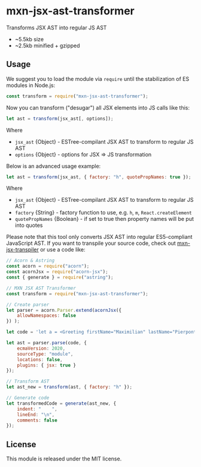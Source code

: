 # mxn-jsx-ast-transformer

Transforms JSX AST into regular JS AST

- ~5.5kb size
- ~2.5kb minified + gzipped

## Usage

We suggest you to load the module via `require` until the stabilization of ES modules in Node.js:
```javascript
const transform = require("mxn-jsx-ast-transformer");
```

Now you can transform ("desugar") all JSX elements into JS calls like this:
```javascript
let ast = transform(jsx_ast[, options]);
```

Where
 - `jsx_ast` {Object} - ESTree-compilant JSX AST to transform to regular JS AST
 - `options` {Object} - options for JSX => JS transformation

Below is an advanced usage example:

```javascript
let ast = transform(jsx_ast, { factory: "h", quotePropNames: true });
```

Where
 - `jsx_ast` {Object} - ESTree-compilant JSX AST to transform to regular JS AST
 - `factory` {String} - factory function to use, e.g. `h`, `m`, `React.createElement`
 - `quotePropNames` {Boolean} - if set to true then property names will be put into quotes

Please note that this tool only converts JSX AST into regular ES5-compliant JavaScript AST. If you want to transpile your source code, check out [mxn-jsx-transpiler](https://github.com/ZimNovich/mxn-jsx-transpiler) or use a code like:

```javascript
// Acorn & Astring
const acorn = require("acorn");
const acornJsx = require("acorn-jsx");
const { generate } = require("astring");

// MXN JSX AST Transformer
const transform = require("mxn-jsx-ast-transformer");

// Create parser
let parser = acorn.Parser.extend(acornJsx({
    allowNamespaces: false
}) );

let code = 'let a = <Greeting firstName="Maximilian" lastName="Pierpont" age={1 + 2 + 3 + 4} />;';

let ast = parser.parse(code, {
    ecmaVersion: 2020,
    sourceType: "module",
    locations: false,
    plugins: { jsx: true }
});

// Transform AST
let ast_new = transform(ast, { factory: "h" });

// Generate code
let transformedCode = generate(ast_new, {
    indent: "    ",
    lineEnd: "\n",
    comments: false
});
```

## License

This module is released under the MIT license.

